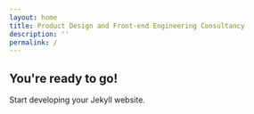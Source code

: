 ```yaml
---
layout: home
title: Product Design and Front-end Engineering Consultancy
description: ''
permalink: /
---
```


## You're ready to go!

Start developing your Jekyll website.

